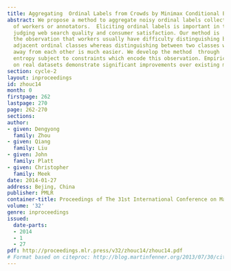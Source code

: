```yaml
---
title: Aggregating  Ordinal Labels from Crowds by Minimax Conditional Entropy
abstract: We propose a method to aggregate noisy ordinal labels collected from a crowd
  of workers or annotators.  Eliciting ordinal labels is important in tasks such as
  judging web search quality and consumer satisfaction. Our method is  motivated by
  the observation that workers usually have difficulty distinguishing between two
  adjacent ordinal classes whereas distinguishing between two classes which are far
  away from each other is much easier. We develop the method  through  minimax conditional
  entropy subject to constraints which encode this observation. Empirical  evaluations
  on real datasets demonstrate significant improvements over existing methods.
section: cycle-2
layout: inproceedings
id: zhouc14
month: 0
firstpage: 262
lastpage: 270
page: 262-270
sections: 
author:
- given: Dengyong
  family: Zhou
- given: Qiang
  family: Liu
- given: John
  family: Platt
- given: Christopher
  family: Meek
date: 2014-01-27
address: Bejing, China
publisher: PMLR
container-title: Proceedings of The 31st International Conference on Machine Learning
volume: '32'
genre: inproceedings
issued:
  date-parts:
  - 2014
  - 1
  - 27
pdf: http://proceedings.mlr.press/v32/zhouc14/zhouc14.pdf
# Format based on citeproc: http://blog.martinfenner.org/2013/07/30/citeproc-yaml-for-bibliographies/
---
```

